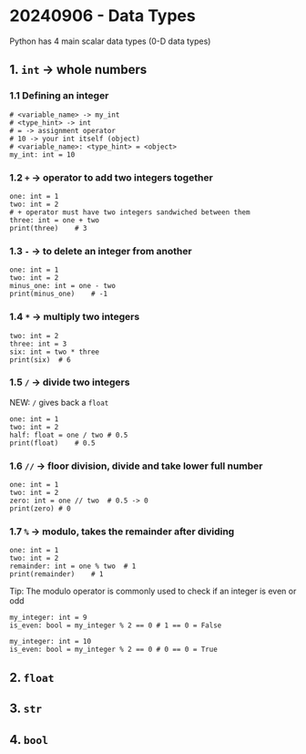 # 20240906 - Data Types

Python has 4 main scalar data types (0-D data types)

## 1. `int` -> whole numbers

### 1.1 Defining an integer

```python3
# <variable_name> -> my_int
# <type_hint> -> int
# = -> assignment operator
# 10 -> your int itself (object)
# <variable_name>: <type_hint> = <object>
my_int: int = 10
```

### 1.2 `+` -> operator to add two integers together

```python3
one: int = 1
two: int = 2
# + operator must have two integers sandwiched between them
three: int = one + two
print(three)    # 3
```

### 1.3 `-` -> to delete an integer from another

```python3
one: int = 1
two: int = 2
minus_one: int = one - two
print(minus_one)    # -1
```

### 1.4 `*` -> multiply two integers

```python3
two: int = 2
three: int = 3
six: int = two * three
print(six)  # 6
```

### 1.5 `/` -> divide two integers

NEW: `/` gives back a `float`

```python3
one: int = 1
two: int = 2
half: float = one / two # 0.5
print(float)    # 0.5
```

### 1.6 `//` -> floor division, divide and take lower full number

```python3
one: int = 1
two: int = 2
zero: int = one // two  # 0.5 -> 0
print(zero) # 0
```

### 1.7 `%` -> modulo, takes the remainder after dividing

```python3
one: int = 1
two: int = 2
remainder: int = one % two  # 1
print(remainder)    # 1
```

Tip: The modulo operator is commonly used to check if an integer is even or odd

```python3
my_integer: int = 9
is_even: bool = my_integer % 2 == 0 # 1 == 0 = False

my_integer: int = 10
is_even: bool = my_integer % 2 == 0 # 0 == 0 = True
```

## 2. `float`

## 3. `str`

## 4. `bool`
